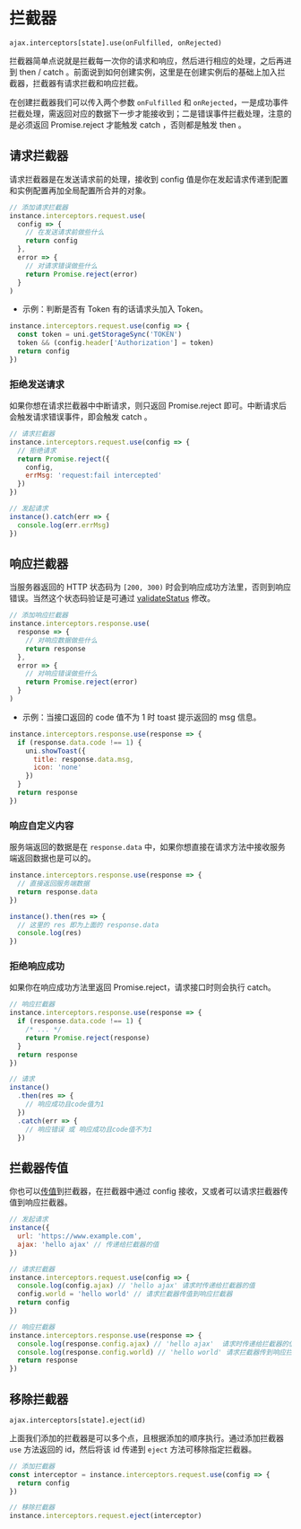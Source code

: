 # 拦截器

`ajax.interceptors[state].use(onFulfilled, onRejected)`

拦截器简单点说就是拦截每一次你的请求和响应，然后进行相应的处理，之后再进到 then / catch 。前面说到如何创建实例，这里是在创建实例后的基础上加入拦截器，拦截器有请求拦截和响应拦截。

在创建拦截器我们可以传入两个参数 `onFulfilled` 和 `onRejected`，一是成功事件拦截处理，需返回对应的数据下一步才能接收到；二是错误事件拦截处理，注意的是必须返回 Promise.reject 才能触发 catch ，否则都是触发 then 。

## 请求拦截器

请求拦截器是在发送请求前的处理，接收到 config 值是你在发起请求传递到配置和实例配置再加全局配置所合并的对象。

```js
// 添加请求拦截器
instance.interceptors.request.use(
  config => {
    // 在发送请求前做些什么
    return config
  },
  error => {
    // 对请求错误做些什么
    return Promise.reject(error)
  }
)
```

- 示例：判断是否有 Token 有的话请求头加入 Token。

```js
instance.interceptors.request.use(config => {
  const token = uni.getStorageSync('TOKEN')
  token && (config.header['Authorization'] = token)
  return config
})
```

### 拒绝发送请求

如果你想在请求拦截器中中断请求，则只返回 Promise.reject 即可。中断请求后会触发请求错误事件，即会触发 catch 。

```js
// 请求拦截器
instance.interceptors.request.use(config => {
  // 拒绝请求
  return Promise.reject({
    config,
    errMsg: 'request:fail intercepted'
  })
})

// 发起请求
instance().catch(err => {
  console.log(err.errMsg)
})
```

## 响应拦截器

当服务器返回的 HTTP 状态码为 `[200, 300)` 时会到响应成功方法里，否则到响应错误。当然这个状态码验证是可通过 [validateStatus](/api/config#validatestatus) 修改。

```js
// 添加响应拦截器
instance.interceptors.response.use(
  response => {
    // 对响应数据做些什么
    return response
  },
  error => {
    // 对响应错误做些什么
    return Promise.reject(error)
  }
)
```

- 示例：当接口返回的 code 值不为 1 时 toast 提示返回的 msg 信息。

```js
instance.interceptors.response.use(response => {
  if (response.data.code !== 1) {
    uni.showToast({
      title: response.data.msg,
      icon: 'none'
    })
  }
  return response
})
```

### 响应自定义内容

服务端返回的数据是在 `response.data` 中，如果你想直接在请求方法中接收服务端返回数据也是可以的。

```js
instance.interceptors.response.use(response => {
  // 直接返回服务端数据
  return response.data
})

instance().then(res => {
  // 这里的 res 即为上面的 response.data
  console.log(res)
})
```

### 拒绝响应成功

如果你在响应成功方法里返回 Promise.reject，请求接口时则会执行 catch。

```js
// 响应拦截器
instance.interceptors.response.use(response => {
  if (response.data.code !== 1) {
    /* ... */
    return Promise.reject(response)
  }
  return response
})

// 请求
instance()
  .then(res => {
    // 响应成功且code值为1
  })
  .catch(err => {
    // 响应错误 或 响应成功且code值不为1
  })
```

## 拦截器传值

你也可以[传值](/api/config#...)到拦截器，在拦截器中通过 config 接收，又或者可以请求拦截器传值到响应拦截器。

```js
// 发起请求
instance({
  url: 'https://www.example.com',
  ajax: 'hello ajax' // 传递给拦截器的值
})

// 请求拦截器
instance.interceptors.request.use(config => {
  console.log(config.ajax) // 'hello ajax' 请求时传递给拦截器的值
  config.world = 'hello world' // 请求拦截器传值到响应拦截器
  return config
})

// 响应拦截器
instance.interceptors.response.use(response => {
  console.log(response.config.ajax) // 'hello ajax'  请求时传递给拦截器的值
  console.log(response.config.world) // 'hello world' 请求拦截器传到响应拦截器的值
  return response
})
```

## 移除拦截器

`ajax.interceptors[state].eject(id)` <Badge text="2.3.0" />

上面我们添加的拦截器是可以多个点，且根据添加的顺序执行。通过添加拦截器 `use` 方法返回的 id，然后将该 id 传递到 `eject` 方法可移除指定拦截器。

```js
// 添加拦截器
const interceptor = instance.interceptors.request.use(config => {
  return config
})

// 移除拦截器
instance.interceptors.request.eject(interceptor)
```
